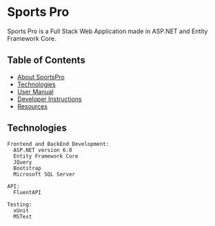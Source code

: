 # Sports Pro

Sports Pro is a Full Stack Web Application made in ASP.NET and Entity Framework Core. 


## Table of Contents
- [About SportsPro](./docs/About.md)
- [Technologies](#technologies)
- [User Manual](./docs.User_Manual.md)
- [Developer Instructions](./docs/Developer_Instructions.md)
- [Resources](./docs/Resources.md)


## Technologies
```
Frontend and BackEnd Development: 
  ASP.NET version 6.0
  Entity Framework Core
  JQuery
  Bootstrap
  Microsoft SQL Server

API:
  FluentAPI

Testing:
  xUnit
  MSTest
```

